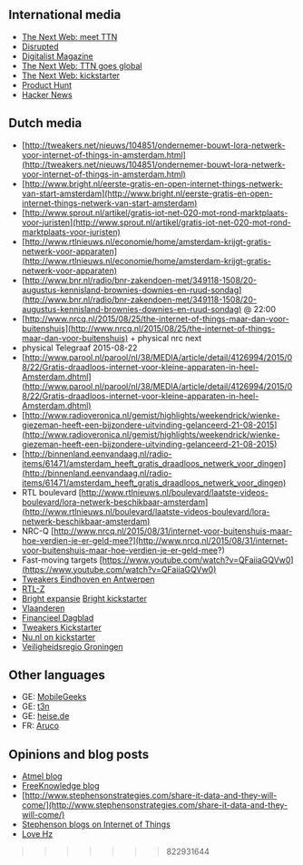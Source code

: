 ## International media

* [The Next Web: meet TTN](http://thenextweb.com/insider/2015/08/19/the-things-network-wants-to-make-every-city-smart-starting-with-amsterdam/)
* [Disrupted](http://www.disrupted.vc/archieven/journal/powering-the-internet-of-everything)
* [Digitalist Magazine](http://www.digitalistmag.com/innovation/crowdsourced-citywide-iot-network-03338513)
* [The Next Web: TTN goes global](http://thenextweb.com/dd/2015/10/01/smart-cities-are-springing-up-around-the-world-as-the-things-network-goes-global/)
* [The Next Web: kickstarter](http://thenextweb.com/gadgets/2015/10/21/these-devices-could-help-spread-internet-of-things-networks-across-cities-worldwide/)
* [Product Hunt](https://www.producthunt.com/tech/the-things-gateway)
* [Hacker News](https://news.ycombinator.com/item?id=10438352)


## Dutch media

* [http://tweakers.net/nieuws/104851/ondernemer-bouwt-lora-netwerk-voor-internet-of-things-in-amsterdam.html](http://tweakers.net/nieuws/104851/ondernemer-bouwt-lora-netwerk-voor-internet-of-things-in-amsterdam.html)
* [http://www.bright.nl/eerste-gratis-en-open-internet-things-netwerk-van-start-amsterdam](http://www.bright.nl/eerste-gratis-en-open-internet-things-netwerk-van-start-amsterdam)
* [http://www.sprout.nl/artikel/gratis-iot-net-020-mot-rond-marktplaats-voor-juristen](http://www.sprout.nl/artikel/gratis-iot-net-020-mot-rond-marktplaats-voor-juristen)
* [http://www.rtlnieuws.nl/economie/home/amsterdam-krijgt-gratis-netwerk-voor-apparaten](http://www.rtlnieuws.nl/economie/home/amsterdam-krijgt-gratis-netwerk-voor-apparaten)
* [http://www.bnr.nl/radio/bnr-zakendoen-met/349118-1508/20-augustus-kennisland-brownies-downies-en-ruud-sondag](http://www.bnr.nl/radio/bnr-zakendoen-met/349118-1508/20-augustus-kennisland-brownies-downies-en-ruud-sondag) @ 22:00
* [http://www.nrcq.nl/2015/08/25/the-internet-of-things-maar-dan-voor-buitenshuis](http://www.nrcq.nl/2015/08/25/the-internet-of-things-maar-dan-voor-buitenshuis) + physical nrc next
* physical Telegraaf 2015-08-22
* [http://www.parool.nl/parool/nl/38/MEDIA/article/detail/4126994/2015/08/22/Gratis-draadloos-internet-voor-kleine-apparaten-in-heel-Amsterdam.dhtml](http://www.parool.nl/parool/nl/38/MEDIA/article/detail/4126994/2015/08/22/Gratis-draadloos-internet-voor-kleine-apparaten-in-heel-Amsterdam.dhtml)
* [http://www.radioveronica.nl/gemist/highlights/weekendrick/wienke-giezeman-heeft-een-bijzondere-uitvinding-gelanceerd-21-08-2015](http://www.radioveronica.nl/gemist/highlights/weekendrick/wienke-giezeman-heeft-een-bijzondere-uitvinding-gelanceerd-21-08-2015)
* [http://binnenland.eenvandaag.nl/radio-items/61471/amsterdam_heeft_gratis_draadloos_netwerk_voor_dingen](http://binnenland.eenvandaag.nl/radio-items/61471/amsterdam_heeft_gratis_draadloos_netwerk_voor_dingen)
* RTL boulevard [http://www.rtlnieuws.nl/boulevard/laatste-videos-boulevard/lora-netwerk-beschikbaar-amsterdam](http://www.rtlnieuws.nl/boulevard/laatste-videos-boulevard/lora-netwerk-beschikbaar-amsterdam)
* NRC-Q [http://www.nrcq.nl/2015/08/31/internet-voor-buitenshuis-maar-hoe-verdien-je-er-geld-mee?](http://www.nrcq.nl/2015/08/31/internet-voor-buitenshuis-maar-hoe-verdien-je-er-geld-mee?)
* Fast-moving targets [https://www.youtube.com/watch?v=QFaiiaGQVw0](https://www.youtube.com/watch?v=QFaiiaGQVw0)
* [Tweakers Eindhoven en Antwerpen](http://tweakers.net/nieuws/105569/amsterdams-internet-of-things-netwerk-breidt-uit-naar-eindhoven-en-antwerpen.html)
* [RTL-Z](http://www.rtlz.nl/tv/laatste-videos/van-liempt-live-gratis-things-network-giga-kans-voor-bedrijfsleven)
* [Bright expansie](http://www.bright.nl/the-things-network-breidt-uit-naar-7-wereldsteden)
  [Bright kickstarter](http://bright.nl/crowdfunding-voor-gratis-draadloos-netwerk-the-things-network-kickstarter-zender-node)
* [Vlaanderen](http://datanews.knack.be/ict/nieuws/vlaanderen-krijgt-4e-open-source-iot-netwerk/article-normal-615263.html)
* [Financieel Dagblad](http://fd.nl/ondernemen/1123301/de-kennis-is-openbaar-wij-verdienen-zelf-niet-aan-het-netwerk)
* [Tweakers Kickstarter](http://tweakers.net/nieuws/105909/amsterdams-internet-of-thingsnetwerk-biedt-hardware-aan-op-kickstarter.html)
* [Nu.nl on kickstarter](http://www.nu.nl/gadgets/4149651/amsterdams-internet-of-things-netwerk-start-crowdfundingcampagne.html)
* [Veiligheidsregio Groningen](http://www.veiligheidsregiogroningen.nl/nieuws/veiligheidsregio-groningen-neemt-deel-aan-ontwikkeling-internet-of-things)


## Other languages
* GE: [MobileGeeks](http://www.mobilegeeks.de/news/the-things-network-will-jede-stadt-smart-machen/)
* GE: [t3n](http://t3n.de/news/open-source-internet-der-dinge-things-network-650984/)
* GE: [heise.de](http://heise.de/forum/Make/News-Kommentare/The-Things-Network-Gateway-fuer-200-Euro-funkt-10-Kilometer-weit/forum-248126)
* FR: [Aruco](https://www.aruco.com/2015/10/the-things-network-lora-kickstarter/)


## Opinions and blog posts

* [Atmel blog](http://blog.atmel.com/2015/10/21/building-a-crowdsourced-decentralized-iot-network-around-the-world/)
* [FreeKnowledge blog](http://freeknowledge.eu/blogs/things-network-4x-commons-internet-of-things)
* [http://www.stephensonstrategies.com/share-it-data-and-they-will-come/](http://www.stephensonstrategies.com/share-it-data-and-they-will-come/)
* [Stephenson blogs on Internet of Things](http://www.stephensonstrategies.com/share-it-data-and-they-will-come/)
* [Love Hz](https://medium.com/@lovehz/the-things-network-the-power-of-open-iot-wans-306da32d7006#.uacp7q4kg)
>>>>>>> 822931644
